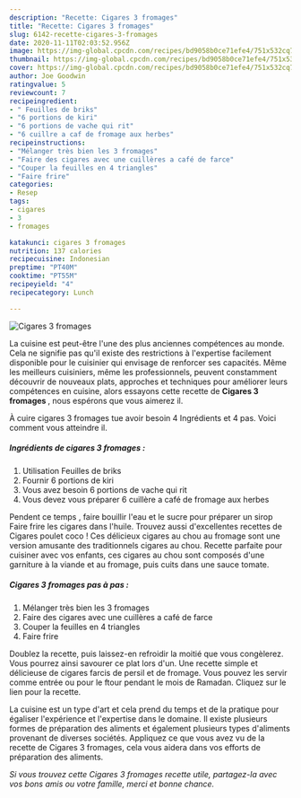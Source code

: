 ```yaml
---
description: "Recette: Cigares 3 fromages"
title: "Recette: Cigares 3 fromages"
slug: 6142-recette-cigares-3-fromages
date: 2020-11-11T02:03:52.956Z
image: https://img-global.cpcdn.com/recipes/bd9058b0ce71efe4/751x532cq70/cigares-3-fromages-photo-principale-de-la-recette.jpg
thumbnail: https://img-global.cpcdn.com/recipes/bd9058b0ce71efe4/751x532cq70/cigares-3-fromages-photo-principale-de-la-recette.jpg
cover: https://img-global.cpcdn.com/recipes/bd9058b0ce71efe4/751x532cq70/cigares-3-fromages-photo-principale-de-la-recette.jpg
author: Joe Goodwin
ratingvalue: 5
reviewcount: 7
recipeingredient:
- " Feuilles de briks"
- "6 portions de kiri"
- "6 portions de vache qui rit"
- "6 cuillre a caf de fromage aux herbes"
recipeinstructions:
- "Mélanger très bien les 3 fromages"
- "Faire des cigares avec une cuillères a café de farce"
- "Couper la feuilles en 4 triangles"
- "Faire frire"
categories:
- Resep
tags:
- cigares
- 3
- fromages

katakunci: cigares 3 fromages 
nutrition: 137 calories
recipecuisine: Indonesian
preptime: "PT40M"
cooktime: "PT55M"
recipeyield: "4"
recipecategory: Lunch

---
```



![Cigares 3 fromages](https://img-global.cpcdn.com/recipes/bd9058b0ce71efe4/751x532cq70/cigares-3-fromages-photo-principale-de-la-recette.jpg)

La cuisine est peut-être l'une des plus anciennes compétences au monde. Cela ne signifie pas qu'il existe des restrictions à l'expertise facilement disponible pour le cuisinier qui envisage de renforcer ses capacités. Même les meilleurs cuisiniers, même les professionnels, peuvent constamment découvrir de nouveaux plats, approches et techniques pour améliorer leurs compétences en cuisine, alors essayons cette recette de <strong> Cigares 3 fromages </strong>, nous espérons que vous aimerez il.

<!--inarticleads1-->

À cuire cigares 3 fromages tue avoir besoin 4 Ingrédients et 4 pas. Voici comment vous atteindre il.

##### Ingrédients de cigares 3 fromages :

1. Utilisation  Feuilles de briks
1. Fournir 6 portions de kiri
1. Vous avez besoin 6 portions de vache qui rit
1. Vous devez vous préparer 6 cuillère a café de fromage aux herbes


Pendent ce temps , faire bouillir l&#39;eau et le sucre pour préparer un sirop Faire frire les cigares dans l&#39;huile. Trouvez aussi d&#39;excellentes recettes de Cigares poulet coco ! Ces délicieux cigares au chou au fromage sont une version amusante des traditionnels cigares au chou. Recette parfaite pour cuisiner avec vos enfants, ces cigares au chou sont composés d&#39;une garniture à la viande et au fromage, puis cuits dans une sauce tomate. 

<!--inarticleads2-->

##### Cigares 3 fromages pas à pas :

1. Mélanger très bien les 3 fromages
1. Faire des cigares avec une cuillères a café de farce
1. Couper la feuilles en 4 triangles
1. Faire frire


Doublez la recette, puis laissez-en refroidir la moitié que vous congèlerez. Vous pourrez ainsi savourer ce plat lors d&#39;un. Une recette simple et délicieuse de cigares farcis de persil et de fromage. Vous pouvez les servir comme entrée ou pour le ftour pendant le mois de Ramadan. Cliquez sur le lien pour la recette. 

<!--inarticleads1-->

<p>
La cuisine est un type d'art et cela prend du temps et de la pratique pour égaliser l'expérience et l'expertise dans le domaine. Il existe plusieurs formes de préparation des aliments et également plusieurs types d'aliments provenant de diverses sociétés. Appliquez ce que vous avez vu de la recette de Cigares 3 fromages, cela vous aidera dans vos efforts de préparation des aliments.
</p>

<p>
<i>Si vous trouvez cette Cigares 3 fromages recette utile, partagez-la avec vos bons amis ou votre famille, merci et bonne chance.</i>
</p>
